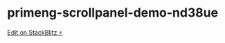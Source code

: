 # primeng-scrollpanel-demo-nd38ue

[Edit on StackBlitz ⚡️](https://stackblitz.com/edit/primeng-scrollpanel-demo-f9wypz)